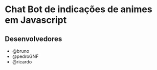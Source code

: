 # Chat Bot de indicações de animes em Javascript
## Desenvolvedores
- @bruno
- @pedroGNF
- @ricardo
